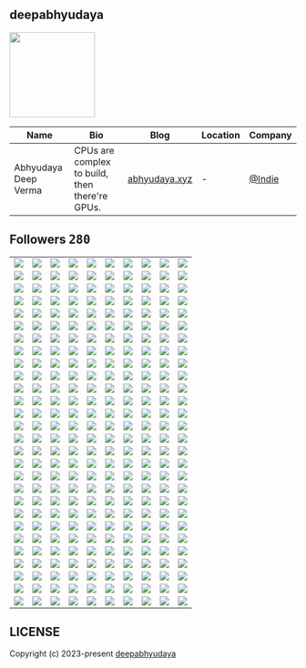 ## deepabhyudaya
<img src="https://avatars.githubusercontent.com/u/174234002?v=4" width="150" />

| Name | Bio | Blog | Location | Company |
| -- | -- | -- | -- | -- |
| Abhyudaya Deep Verma | CPUs are complex to build, then there're GPUs. | [abhyudaya.xyz](https://abhyudaya.xyz) | - | [@Indie](https://github.com/Indie) |

## Followers <kbd>280</kbd>

<table width="100%">
  <tr width='100%'><td width='10%' align='center'><a href='https://github.com/trcjr'><img src='https://avatars.githubusercontent.com/u/63278?v=4' /></a></td><td width='10%' align='center'><a href='https://github.com/esin'><img src='https://avatars.githubusercontent.com/u/69767?v=4' /></a></td><td width='10%' align='center'><a href='https://github.com/trinhminhtriet'><img src='https://avatars.githubusercontent.com/u/1650997?v=4' /></a></td><td width='10%' align='center'><a href='https://github.com/qindj'><img src='https://avatars.githubusercontent.com/u/1707762?v=4' /></a></td><td width='10%' align='center'><a href='https://github.com/Panitans4'><img src='https://avatars.githubusercontent.com/u/5059338?v=4' /></a></td><td width='10%' align='center'><a href='https://github.com/billyfischbach'><img src='https://avatars.githubusercontent.com/u/5067515?v=4' /></a></td><td width='10%' align='center'><a href='https://github.com/cOborski'><img src='https://avatars.githubusercontent.com/u/5460210?v=4' /></a></td><td width='10%' align='center'><a href='https://github.com/Bharathkumarraju'><img src='https://avatars.githubusercontent.com/u/5610588?v=4' /></a></td><td width='10%' align='center'><a href='https://github.com/Aura7988'><img src='https://avatars.githubusercontent.com/u/5671299?v=4' /></a></td><td width='10%' align='center'><a href='https://github.com/yukimemi'><img src='https://avatars.githubusercontent.com/u/6442108?v=4' /></a></td></tr><tr width='100%'><td width='10%' align='center'><a href='https://github.com/OpJay'><img src='https://avatars.githubusercontent.com/u/8530369?v=4' /></a></td><td width='10%' align='center'><a href='https://github.com/jonkirathe'><img src='https://avatars.githubusercontent.com/u/8864750?v=4' /></a></td><td width='10%' align='center'><a href='https://github.com/peter279k'><img src='https://avatars.githubusercontent.com/u/9021747?v=4' /></a></td><td width='10%' align='center'><a href='https://github.com/iminside'><img src='https://avatars.githubusercontent.com/u/9026994?v=4' /></a></td><td width='10%' align='center'><a href='https://github.com/tajbender'><img src='https://avatars.githubusercontent.com/u/10961499?v=4' /></a></td><td width='10%' align='center'><a href='https://github.com/ragnarlodbrok1992'><img src='https://avatars.githubusercontent.com/u/12596317?v=4' /></a></td><td width='10%' align='center'><a href='https://github.com/mnpsnuwan'><img src='https://avatars.githubusercontent.com/u/13162846?v=4' /></a></td><td width='10%' align='center'><a href='https://github.com/xtedax'><img src='https://avatars.githubusercontent.com/u/13291232?v=4' /></a></td><td width='10%' align='center'><a href='https://github.com/aoaydin'><img src='https://avatars.githubusercontent.com/u/13902421?v=4' /></a></td><td width='10%' align='center'><a href='https://github.com/IDouble'><img src='https://avatars.githubusercontent.com/u/18186995?v=4' /></a></td></tr><tr width='100%'><td width='10%' align='center'><a href='https://github.com/Rafaelmdcarneiro'><img src='https://avatars.githubusercontent.com/u/20961091?v=4' /></a></td><td width='10%' align='center'><a href='https://github.com/Savas07'><img src='https://avatars.githubusercontent.com/u/22754437?v=4' /></a></td><td width='10%' align='center'><a href='https://github.com/aungzawoo43'><img src='https://avatars.githubusercontent.com/u/22921882?v=4' /></a></td><td width='10%' align='center'><a href='https://github.com/kingslayerrq'><img src='https://avatars.githubusercontent.com/u/22969898?v=4' /></a></td><td width='10%' align='center'><a href='https://github.com/juryrigcoder'><img src='https://avatars.githubusercontent.com/u/23062632?v=4' /></a></td><td width='10%' align='center'><a href='https://github.com/pwoltschk'><img src='https://avatars.githubusercontent.com/u/25483647?v=4' /></a></td><td width='10%' align='center'><a href='https://github.com/vjanz'><img src='https://avatars.githubusercontent.com/u/25842655?v=4' /></a></td><td width='10%' align='center'><a href='https://github.com/sungeer'><img src='https://avatars.githubusercontent.com/u/26924670?v=4' /></a></td><td width='10%' align='center'><a href='https://github.com/jelspace'><img src='https://avatars.githubusercontent.com/u/27209430?v=4' /></a></td><td width='10%' align='center'><a href='https://github.com/JoeAnonimist'><img src='https://avatars.githubusercontent.com/u/28843556?v=4' /></a></td></tr><tr width='100%'><td width='10%' align='center'><a href='https://github.com/authoritydmc'><img src='https://avatars.githubusercontent.com/u/30570353?v=4' /></a></td><td width='10%' align='center'><a href='https://github.com/exezick'><img src='https://avatars.githubusercontent.com/u/32317351?v=4' /></a></td><td width='10%' align='center'><a href='https://github.com/1Crazymoney'><img src='https://avatars.githubusercontent.com/u/35787729?v=4' /></a></td><td width='10%' align='center'><a href='https://github.com/Ideal-Softer'><img src='https://avatars.githubusercontent.com/u/36896525?v=4' /></a></td><td width='10%' align='center'><a href='https://github.com/bertuccellimatteo'><img src='https://avatars.githubusercontent.com/u/37114931?v=4' /></a></td><td width='10%' align='center'><a href='https://github.com/hu8813'><img src='https://avatars.githubusercontent.com/u/38990435?v=4' /></a></td><td width='10%' align='center'><a href='https://github.com/eust-w'><img src='https://avatars.githubusercontent.com/u/39115651?v=4' /></a></td><td width='10%' align='center'><a href='https://github.com/saguileran'><img src='https://avatars.githubusercontent.com/u/42812846?v=4' /></a></td><td width='10%' align='center'><a href='https://github.com/rwxzig'><img src='https://avatars.githubusercontent.com/u/42944941?v=4' /></a></td><td width='10%' align='center'><a href='https://github.com/standardgalactic'><img src='https://avatars.githubusercontent.com/u/43516554?v=4' /></a></td></tr><tr width='100%'><td width='10%' align='center'><a href='https://github.com/juancarlosmiranda'><img src='https://avatars.githubusercontent.com/u/43625026?v=4' /></a></td><td width='10%' align='center'><a href='https://github.com/SkuldNorniern'><img src='https://avatars.githubusercontent.com/u/43695854?v=4' /></a></td><td width='10%' align='center'><a href='https://github.com/Gravifer'><img src='https://avatars.githubusercontent.com/u/44160838?v=4' /></a></td><td width='10%' align='center'><a href='https://github.com/mig1023'><img src='https://avatars.githubusercontent.com/u/45512128?v=4' /></a></td><td width='10%' align='center'><a href='https://github.com/sheharyar19'><img src='https://avatars.githubusercontent.com/u/46225462?v=4' /></a></td><td width='10%' align='center'><a href='https://github.com/TWR-pixel'><img src='https://avatars.githubusercontent.com/u/46828715?v=4' /></a></td><td width='10%' align='center'><a href='https://github.com/jdevfullstack'><img src='https://avatars.githubusercontent.com/u/47092464?v=4' /></a></td><td width='10%' align='center'><a href='https://github.com/gbowne1'><img src='https://avatars.githubusercontent.com/u/47549872?v=4' /></a></td><td width='10%' align='center'><a href='https://github.com/sali72'><img src='https://avatars.githubusercontent.com/u/48308299?v=4' /></a></td><td width='10%' align='center'><a href='https://github.com/syedalinaqihasni'><img src='https://avatars.githubusercontent.com/u/48343357?v=4' /></a></td></tr><tr width='100%'><td width='10%' align='center'><a href='https://github.com/almatsy159'><img src='https://avatars.githubusercontent.com/u/49320055?v=4' /></a></td><td width='10%' align='center'><a href='https://github.com/DeiseFreire'><img src='https://avatars.githubusercontent.com/u/51007898?v=4' /></a></td><td width='10%' align='center'><a href='https://github.com/Jegedeglory'><img src='https://avatars.githubusercontent.com/u/51641556?v=4' /></a></td><td width='10%' align='center'><a href='https://github.com/Maks00071'><img src='https://avatars.githubusercontent.com/u/52540515?v=4' /></a></td><td width='10%' align='center'><a href='https://github.com/harshitha707'><img src='https://avatars.githubusercontent.com/u/53364952?v=4' /></a></td><td width='10%' align='center'><a href='https://github.com/vonderklaas'><img src='https://avatars.githubusercontent.com/u/53371076?v=4' /></a></td><td width='10%' align='center'><a href='https://github.com/codeperfectplus'><img src='https://avatars.githubusercontent.com/u/54245038?v=4' /></a></td><td width='10%' align='center'><a href='https://github.com/BEPb'><img src='https://avatars.githubusercontent.com/u/57312267?v=4' /></a></td><td width='10%' align='center'><a href='https://github.com/TariCodes'><img src='https://avatars.githubusercontent.com/u/57457054?v=4' /></a></td><td width='10%' align='center'><a href='https://github.com/Aboubakary833'><img src='https://avatars.githubusercontent.com/u/58236609?v=4' /></a></td></tr><tr width='100%'><td width='10%' align='center'><a href='https://github.com/niklashenning'><img src='https://avatars.githubusercontent.com/u/58544929?v=4' /></a></td><td width='10%' align='center'><a href='https://github.com/mkhairavir'><img src='https://avatars.githubusercontent.com/u/58567107?v=4' /></a></td><td width='10%' align='center'><a href='https://github.com/rechiheaghie'><img src='https://avatars.githubusercontent.com/u/59175621?v=4' /></a></td><td width='10%' align='center'><a href='https://github.com/maikel-mattiu'><img src='https://avatars.githubusercontent.com/u/59225390?v=4' /></a></td><td width='10%' align='center'><a href='https://github.com/MarciovsRocha'><img src='https://avatars.githubusercontent.com/u/60201245?v=4' /></a></td><td width='10%' align='center'><a href='https://github.com/PapaRascal2020'><img src='https://avatars.githubusercontent.com/u/61059402?v=4' /></a></td><td width='10%' align='center'><a href='https://github.com/ammrshmbng'><img src='https://avatars.githubusercontent.com/u/62658874?v=4' /></a></td><td width='10%' align='center'><a href='https://github.com/The-Young-Programer'><img src='https://avatars.githubusercontent.com/u/63434058?v=4' /></a></td><td width='10%' align='center'><a href='https://github.com/bingling-sama'><img src='https://avatars.githubusercontent.com/u/65523047?v=4' /></a></td><td width='10%' align='center'><a href='https://github.com/lippytm'><img src='https://avatars.githubusercontent.com/u/65956507?v=4' /></a></td></tr><tr width='100%'><td width='10%' align='center'><a href='https://github.com/dearyangyu'><img src='https://avatars.githubusercontent.com/u/66211919?v=4' /></a></td><td width='10%' align='center'><a href='https://github.com/urmasa-tar'><img src='https://avatars.githubusercontent.com/u/68222851?v=4' /></a></td><td width='10%' align='center'><a href='https://github.com/Nigel-Moes'><img src='https://avatars.githubusercontent.com/u/68500902?v=4' /></a></td><td width='10%' align='center'><a href='https://github.com/tuba-theProgrammer'><img src='https://avatars.githubusercontent.com/u/68794712?v=4' /></a></td><td width='10%' align='center'><a href='https://github.com/quiellll'><img src='https://avatars.githubusercontent.com/u/69222000?v=4' /></a></td><td width='10%' align='center'><a href='https://github.com/DAV027'><img src='https://avatars.githubusercontent.com/u/69309712?v=4' /></a></td><td width='10%' align='center'><a href='https://github.com/H-K-R'><img src='https://avatars.githubusercontent.com/u/69351423?v=4' /></a></td><td width='10%' align='center'><a href='https://github.com/zstg'><img src='https://avatars.githubusercontent.com/u/69384921?v=4' /></a></td><td width='10%' align='center'><a href='https://github.com/Thizh'><img src='https://avatars.githubusercontent.com/u/70251552?v=4' /></a></td><td width='10%' align='center'><a href='https://github.com/shubhamshnd'><img src='https://avatars.githubusercontent.com/u/70743278?v=4' /></a></td></tr><tr width='100%'><td width='10%' align='center'><a href='https://github.com/HosseinJafari2001'><img src='https://avatars.githubusercontent.com/u/70998598?v=4' /></a></td><td width='10%' align='center'><a href='https://github.com/Huniko519'><img src='https://avatars.githubusercontent.com/u/71299022?v=4' /></a></td><td width='10%' align='center'><a href='https://github.com/aaronmcleancs'><img src='https://avatars.githubusercontent.com/u/71683074?v=4' /></a></td><td width='10%' align='center'><a href='https://github.com/willyyypatootieee'><img src='https://avatars.githubusercontent.com/u/71692311?v=4' /></a></td><td width='10%' align='center'><a href='https://github.com/amar454'><img src='https://avatars.githubusercontent.com/u/72467930?v=4' /></a></td><td width='10%' align='center'><a href='https://github.com/JohnMwendwa'><img src='https://avatars.githubusercontent.com/u/72663882?v=4' /></a></td><td width='10%' align='center'><a href='https://github.com/hilinxinhui'><img src='https://avatars.githubusercontent.com/u/72953081?v=4' /></a></td><td width='10%' align='center'><a href='https://github.com/Zack4DEV'><img src='https://avatars.githubusercontent.com/u/73597675?v=4' /></a></td><td width='10%' align='center'><a href='https://github.com/AlfariziDwiPrasetyo'><img src='https://avatars.githubusercontent.com/u/73646845?v=4' /></a></td><td width='10%' align='center'><a href='https://github.com/v1nybarreto'><img src='https://avatars.githubusercontent.com/u/73765132?v=4' /></a></td></tr><tr width='100%'><td width='10%' align='center'><a href='https://github.com/gjovs'><img src='https://avatars.githubusercontent.com/u/73798396?v=4' /></a></td><td width='10%' align='center'><a href='https://github.com/naseembikhari'><img src='https://avatars.githubusercontent.com/u/74506312?v=4' /></a></td><td width='10%' align='center'><a href='https://github.com/judeotine'><img src='https://avatars.githubusercontent.com/u/75664161?v=4' /></a></td><td width='10%' align='center'><a href='https://github.com/xZegAs'><img src='https://avatars.githubusercontent.com/u/76397258?v=4' /></a></td><td width='10%' align='center'><a href='https://github.com/ahmedabougabal'><img src='https://avatars.githubusercontent.com/u/78806824?v=4' /></a></td><td width='10%' align='center'><a href='https://github.com/pinhe91'><img src='https://avatars.githubusercontent.com/u/79625284?v=4' /></a></td><td width='10%' align='center'><a href='https://github.com/joemar25'><img src='https://avatars.githubusercontent.com/u/80235976?v=4' /></a></td><td width='10%' align='center'><a href='https://github.com/venawm'><img src='https://avatars.githubusercontent.com/u/80725629?v=4' /></a></td><td width='10%' align='center'><a href='https://github.com/luangf'><img src='https://avatars.githubusercontent.com/u/82978424?v=4' /></a></td><td width='10%' align='center'><a href='https://github.com/harish18092002'><img src='https://avatars.githubusercontent.com/u/82990734?v=4' /></a></td></tr><tr width='100%'><td width='10%' align='center'><a href='https://github.com/vanessa-cl'><img src='https://avatars.githubusercontent.com/u/83243667?v=4' /></a></td><td width='10%' align='center'><a href='https://github.com/fatmabostan'><img src='https://avatars.githubusercontent.com/u/83615661?v=4' /></a></td><td width='10%' align='center'><a href='https://github.com/cassimahmedattia'><img src='https://avatars.githubusercontent.com/u/83620058?v=4' /></a></td><td width='10%' align='center'><a href='https://github.com/urmil22'><img src='https://avatars.githubusercontent.com/u/83802022?v=4' /></a></td><td width='10%' align='center'><a href='https://github.com/ritaban06'><img src='https://avatars.githubusercontent.com/u/85050925?v=4' /></a></td><td width='10%' align='center'><a href='https://github.com/NazmusSayad'><img src='https://avatars.githubusercontent.com/u/87106526?v=4' /></a></td><td width='10%' align='center'><a href='https://github.com/Valentino-Junior'><img src='https://avatars.githubusercontent.com/u/87479153?v=4' /></a></td><td width='10%' align='center'><a href='https://github.com/deromafilossali'><img src='https://avatars.githubusercontent.com/u/87487520?v=4' /></a></td><td width='10%' align='center'><a href='https://github.com/khvci'><img src='https://avatars.githubusercontent.com/u/88493840?v=4' /></a></td><td width='10%' align='center'><a href='https://github.com/LevyMatias'><img src='https://avatars.githubusercontent.com/u/88509014?v=4' /></a></td></tr><tr width='100%'><td width='10%' align='center'><a href='https://github.com/virtualabishek'><img src='https://avatars.githubusercontent.com/u/88627841?v=4' /></a></td><td width='10%' align='center'><a href='https://github.com/piedro404'><img src='https://avatars.githubusercontent.com/u/88720549?v=4' /></a></td><td width='10%' align='center'><a href='https://github.com/lemorage'><img src='https://avatars.githubusercontent.com/u/88943827?v=4' /></a></td><td width='10%' align='center'><a href='https://github.com/dawkk'><img src='https://avatars.githubusercontent.com/u/89469714?v=4' /></a></td><td width='10%' align='center'><a href='https://github.com/rediahmds'><img src='https://avatars.githubusercontent.com/u/90599494?v=4' /></a></td><td width='10%' align='center'><a href='https://github.com/Davidevlops'><img src='https://avatars.githubusercontent.com/u/91037972?v=4' /></a></td><td width='10%' align='center'><a href='https://github.com/cgrundman'><img src='https://avatars.githubusercontent.com/u/92883095?v=4' /></a></td><td width='10%' align='center'><a href='https://github.com/x3ric'><img src='https://avatars.githubusercontent.com/u/93117440?v=4' /></a></td><td width='10%' align='center'><a href='https://github.com/phoer20'><img src='https://avatars.githubusercontent.com/u/93901949?v=4' /></a></td><td width='10%' align='center'><a href='https://github.com/iam-harshsoni'><img src='https://avatars.githubusercontent.com/u/95012191?v=4' /></a></td></tr><tr width='100%'><td width='10%' align='center'><a href='https://github.com/PegasusPlusUS'><img src='https://avatars.githubusercontent.com/u/95586924?v=4' /></a></td><td width='10%' align='center'><a href='https://github.com/Mobinshahidi'><img src='https://avatars.githubusercontent.com/u/95604478?v=4' /></a></td><td width='10%' align='center'><a href='https://github.com/george0st'><img src='https://avatars.githubusercontent.com/u/95856749?v=4' /></a></td><td width='10%' align='center'><a href='https://github.com/pradanaadn'><img src='https://avatars.githubusercontent.com/u/96559846?v=4' /></a></td><td width='10%' align='center'><a href='https://github.com/Burkifa23'><img src='https://avatars.githubusercontent.com/u/97257798?v=4' /></a></td><td width='10%' align='center'><a href='https://github.com/baryalaysafi'><img src='https://avatars.githubusercontent.com/u/98233316?v=4' /></a></td><td width='10%' align='center'><a href='https://github.com/9kaus'><img src='https://avatars.githubusercontent.com/u/98642880?v=4' /></a></td><td width='10%' align='center'><a href='https://github.com/Remyht'><img src='https://avatars.githubusercontent.com/u/98910856?v=4' /></a></td><td width='10%' align='center'><a href='https://github.com/SiegfriedBz'><img src='https://avatars.githubusercontent.com/u/99029880?v=4' /></a></td><td width='10%' align='center'><a href='https://github.com/jgcamiloaga'><img src='https://avatars.githubusercontent.com/u/99489785?v=4' /></a></td></tr><tr width='100%'><td width='10%' align='center'><a href='https://github.com/QuitoTactico'><img src='https://avatars.githubusercontent.com/u/99926526?v=4' /></a></td><td width='10%' align='center'><a href='https://github.com/dxniel-hit'><img src='https://avatars.githubusercontent.com/u/99932643?v=4' /></a></td><td width='10%' align='center'><a href='https://github.com/christian-schw'><img src='https://avatars.githubusercontent.com/u/100429187?v=4' /></a></td><td width='10%' align='center'><a href='https://github.com/sabbir-noyon'><img src='https://avatars.githubusercontent.com/u/100969574?v=4' /></a></td><td width='10%' align='center'><a href='https://github.com/Anjana2k02'><img src='https://avatars.githubusercontent.com/u/101281237?v=4' /></a></td><td width='10%' align='center'><a href='https://github.com/Edrisym'><img src='https://avatars.githubusercontent.com/u/101327489?v=4' /></a></td><td width='10%' align='center'><a href='https://github.com/ZigaoWang'><img src='https://avatars.githubusercontent.com/u/102006756?v=4' /></a></td><td width='10%' align='center'><a href='https://github.com/odest'><img src='https://avatars.githubusercontent.com/u/102368077?v=4' /></a></td><td width='10%' align='center'><a href='https://github.com/Luke5080'><img src='https://avatars.githubusercontent.com/u/102625601?v=4' /></a></td><td width='10%' align='center'><a href='https://github.com/hassan-arif'><img src='https://avatars.githubusercontent.com/u/102779695?v=4' /></a></td></tr><tr width='100%'><td width='10%' align='center'><a href='https://github.com/YahyaGHOLAME3'><img src='https://avatars.githubusercontent.com/u/105250136?v=4' /></a></td><td width='10%' align='center'><a href='https://github.com/New-Fort'><img src='https://avatars.githubusercontent.com/u/105522740?v=4' /></a></td><td width='10%' align='center'><a href='https://github.com/Rahulg321'><img src='https://avatars.githubusercontent.com/u/105978589?v=4' /></a></td><td width='10%' align='center'><a href='https://github.com/sakib-hossain-29'><img src='https://avatars.githubusercontent.com/u/107796469?v=4' /></a></td><td width='10%' align='center'><a href='https://github.com/umbertocicciaa'><img src='https://avatars.githubusercontent.com/u/108148943?v=4' /></a></td><td width='10%' align='center'><a href='https://github.com/taisprestes01'><img src='https://avatars.githubusercontent.com/u/108246691?v=4' /></a></td><td width='10%' align='center'><a href='https://github.com/Puneetsharma5525'><img src='https://avatars.githubusercontent.com/u/108384826?v=4' /></a></td><td width='10%' align='center'><a href='https://github.com/sanches8'><img src='https://avatars.githubusercontent.com/u/108425359?v=4' /></a></td><td width='10%' align='center'><a href='https://github.com/weedcat671'><img src='https://avatars.githubusercontent.com/u/109475710?v=4' /></a></td><td width='10%' align='center'><a href='https://github.com/raihanuldev'><img src='https://avatars.githubusercontent.com/u/109515629?v=4' /></a></td></tr><tr width='100%'><td width='10%' align='center'><a href='https://github.com/126-Arvind'><img src='https://avatars.githubusercontent.com/u/109787346?v=4' /></a></td><td width='10%' align='center'><a href='https://github.com/DIMFLIX-OFFICIAL'><img src='https://avatars.githubusercontent.com/u/112165977?v=4' /></a></td><td width='10%' align='center'><a href='https://github.com/SamuelRocha91'><img src='https://avatars.githubusercontent.com/u/112505223?v=4' /></a></td><td width='10%' align='center'><a href='https://github.com/bvvard'><img src='https://avatars.githubusercontent.com/u/112660943?v=4' /></a></td><td width='10%' align='center'><a href='https://github.com/yusheng-guo'><img src='https://avatars.githubusercontent.com/u/113574546?v=4' /></a></td><td width='10%' align='center'><a href='https://github.com/meory101'><img src='https://avatars.githubusercontent.com/u/113821964?v=4' /></a></td><td width='10%' align='center'><a href='https://github.com/jowbdmn'><img src='https://avatars.githubusercontent.com/u/114402422?v=4' /></a></td><td width='10%' align='center'><a href='https://github.com/COSSAVVU'><img src='https://avatars.githubusercontent.com/u/115111295?v=4' /></a></td><td width='10%' align='center'><a href='https://github.com/Honestnature'><img src='https://avatars.githubusercontent.com/u/115122819?v=4' /></a></td><td width='10%' align='center'><a href='https://github.com/GHDBASHEN'><img src='https://avatars.githubusercontent.com/u/115166357?v=4' /></a></td></tr><tr width='100%'><td width='10%' align='center'><a href='https://github.com/X-Hozmi'><img src='https://avatars.githubusercontent.com/u/116504595?v=4' /></a></td><td width='10%' align='center'><a href='https://github.com/ask0ldd'><img src='https://avatars.githubusercontent.com/u/117862447?v=4' /></a></td><td width='10%' align='center'><a href='https://github.com/Bvrvsv'><img src='https://avatars.githubusercontent.com/u/117899756?v=4' /></a></td><td width='10%' align='center'><a href='https://github.com/germainelee'><img src='https://avatars.githubusercontent.com/u/118464031?v=4' /></a></td><td width='10%' align='center'><a href='https://github.com/Nirkrolm72650'><img src='https://avatars.githubusercontent.com/u/119167054?v=4' /></a></td><td width='10%' align='center'><a href='https://github.com/Renegildo'><img src='https://avatars.githubusercontent.com/u/119348022?v=4' /></a></td><td width='10%' align='center'><a href='https://github.com/MiloCodess'><img src='https://avatars.githubusercontent.com/u/119390360?v=4' /></a></td><td width='10%' align='center'><a href='https://github.com/daniel1zzz'><img src='https://avatars.githubusercontent.com/u/120236197?v=4' /></a></td><td width='10%' align='center'><a href='https://github.com/hrosicka'><img src='https://avatars.githubusercontent.com/u/121038274?v=4' /></a></td><td width='10%' align='center'><a href='https://github.com/OracleBrain'><img src='https://avatars.githubusercontent.com/u/121432807?v=4' /></a></td></tr><tr width='100%'><td width='10%' align='center'><a href='https://github.com/KellyKimHyeJin'><img src='https://avatars.githubusercontent.com/u/122080616?v=4' /></a></td><td width='10%' align='center'><a href='https://github.com/hyyy3'><img src='https://avatars.githubusercontent.com/u/122724312?v=4' /></a></td><td width='10%' align='center'><a href='https://github.com/ParhamPishro'><img src='https://avatars.githubusercontent.com/u/123332363?v=4' /></a></td><td width='10%' align='center'><a href='https://github.com/K1rsN7'><img src='https://avatars.githubusercontent.com/u/123446875?v=4' /></a></td><td width='10%' align='center'><a href='https://github.com/DiamondGotCat'><img src='https://avatars.githubusercontent.com/u/124330624?v=4' /></a></td><td width='10%' align='center'><a href='https://github.com/coder7475'><img src='https://avatars.githubusercontent.com/u/124441348?v=4' /></a></td><td width='10%' align='center'><a href='https://github.com/bytexenon'><img src='https://avatars.githubusercontent.com/u/125568681?v=4' /></a></td><td width='10%' align='center'><a href='https://github.com/SaraAhmed1999'><img src='https://avatars.githubusercontent.com/u/125925124?v=4' /></a></td><td width='10%' align='center'><a href='https://github.com/GitXpresso'><img src='https://avatars.githubusercontent.com/u/126926699?v=4' /></a></td><td width='10%' align='center'><a href='https://github.com/Ishtiak007'><img src='https://avatars.githubusercontent.com/u/128087434?v=4' /></a></td></tr><tr width='100%'><td width='10%' align='center'><a href='https://github.com/fernandoncidade'><img src='https://avatars.githubusercontent.com/u/128842267?v=4' /></a></td><td width='10%' align='center'><a href='https://github.com/otaviossousa'><img src='https://avatars.githubusercontent.com/u/130789571?v=4' /></a></td><td width='10%' align='center'><a href='https://github.com/solar0037'><img src='https://avatars.githubusercontent.com/u/131740821?v=4' /></a></td><td width='10%' align='center'><a href='https://github.com/Abdullahsaleh203'><img src='https://avatars.githubusercontent.com/u/132389571?v=4' /></a></td><td width='10%' align='center'><a href='https://github.com/Abdellahsyani'><img src='https://avatars.githubusercontent.com/u/133210126?v=4' /></a></td><td width='10%' align='center'><a href='https://github.com/Willie169'><img src='https://avatars.githubusercontent.com/u/133617026?v=4' /></a></td><td width='10%' align='center'><a href='https://github.com/Kei-K23'><img src='https://avatars.githubusercontent.com/u/134714087?v=4' /></a></td><td width='10%' align='center'><a href='https://github.com/DevlopRishi'><img src='https://avatars.githubusercontent.com/u/134732678?v=4' /></a></td><td width='10%' align='center'><a href='https://github.com/shinevue'><img src='https://avatars.githubusercontent.com/u/135434950?v=4' /></a></td><td width='10%' align='center'><a href='https://github.com/H3xKatana'><img src='https://avatars.githubusercontent.com/u/135459639?v=4' /></a></td></tr><tr width='100%'><td width='10%' align='center'><a href='https://github.com/branGitfox'><img src='https://avatars.githubusercontent.com/u/135463036?v=4' /></a></td><td width='10%' align='center'><a href='https://github.com/NasirAkra'><img src='https://avatars.githubusercontent.com/u/136269686?v=4' /></a></td><td width='10%' align='center'><a href='https://github.com/ChenTim1011'><img src='https://avatars.githubusercontent.com/u/136954078?v=4' /></a></td><td width='10%' align='center'><a href='https://github.com/dawoodkhatri1'><img src='https://avatars.githubusercontent.com/u/136968266?v=4' /></a></td><td width='10%' align='center'><a href='https://github.com/Shehab-Hegab'><img src='https://avatars.githubusercontent.com/u/137138481?v=4' /></a></td><td width='10%' align='center'><a href='https://github.com/goktugkayra'><img src='https://avatars.githubusercontent.com/u/138980943?v=4' /></a></td><td width='10%' align='center'><a href='https://github.com/nulladmin1'><img src='https://avatars.githubusercontent.com/u/140198242?v=4' /></a></td><td width='10%' align='center'><a href='https://github.com/dev-sire'><img src='https://avatars.githubusercontent.com/u/141841694?v=4' /></a></td><td width='10%' align='center'><a href='https://github.com/ChandanD1'><img src='https://avatars.githubusercontent.com/u/142775275?v=4' /></a></td><td width='10%' align='center'><a href='https://github.com/LakshyaDuhoonISU'><img src='https://avatars.githubusercontent.com/u/142775753?v=4' /></a></td></tr><tr width='100%'><td width='10%' align='center'><a href='https://github.com/KartofelnKatze'><img src='https://avatars.githubusercontent.com/u/145869394?v=4' /></a></td><td width='10%' align='center'><a href='https://github.com/love-bandaid'><img src='https://avatars.githubusercontent.com/u/146788110?v=4' /></a></td><td width='10%' align='center'><a href='https://github.com/IliaKani'><img src='https://avatars.githubusercontent.com/u/146958902?v=4' /></a></td><td width='10%' align='center'><a href='https://github.com/alevit90'><img src='https://avatars.githubusercontent.com/u/147342836?v=4' /></a></td><td width='10%' align='center'><a href='https://github.com/fca-01'><img src='https://avatars.githubusercontent.com/u/147526648?v=4' /></a></td><td width='10%' align='center'><a href='https://github.com/SahandMas'><img src='https://avatars.githubusercontent.com/u/148374822?v=4' /></a></td><td width='10%' align='center'><a href='https://github.com/StefanHritcu'><img src='https://avatars.githubusercontent.com/u/148911384?v=4' /></a></td><td width='10%' align='center'><a href='https://github.com/KevinBagasSaputra'><img src='https://avatars.githubusercontent.com/u/149292645?v=4' /></a></td><td width='10%' align='center'><a href='https://github.com/matinft7'><img src='https://avatars.githubusercontent.com/u/149794656?v=4' /></a></td><td width='10%' align='center'><a href='https://github.com/nastaranmofakhami'><img src='https://avatars.githubusercontent.com/u/150142712?v=4' /></a></td></tr><tr width='100%'><td width='10%' align='center'><a href='https://github.com/w2sg-arnav'><img src='https://avatars.githubusercontent.com/u/150698543?v=4' /></a></td><td width='10%' align='center'><a href='https://github.com/lucifron28'><img src='https://avatars.githubusercontent.com/u/151751739?v=4' /></a></td><td width='10%' align='center'><a href='https://github.com/OsmanTunahan'><img src='https://avatars.githubusercontent.com/u/154083945?v=4' /></a></td><td width='10%' align='center'><a href='https://github.com/GodHad'><img src='https://avatars.githubusercontent.com/u/155072724?v=4' /></a></td><td width='10%' align='center'><a href='https://github.com/emirkaanozdemr'><img src='https://avatars.githubusercontent.com/u/155099794?v=4' /></a></td><td width='10%' align='center'><a href='https://github.com/DragonLee321'><img src='https://avatars.githubusercontent.com/u/155573135?v=4' /></a></td><td width='10%' align='center'><a href='https://github.com/Gabrieliam42'><img src='https://avatars.githubusercontent.com/u/155897907?v=4' /></a></td><td width='10%' align='center'><a href='https://github.com/chaturvarma'><img src='https://avatars.githubusercontent.com/u/158835940?v=4' /></a></td><td width='10%' align='center'><a href='https://github.com/niushaghavamii'><img src='https://avatars.githubusercontent.com/u/160418495?v=4' /></a></td><td width='10%' align='center'><a href='https://github.com/Elenavz83'><img src='https://avatars.githubusercontent.com/u/161081790?v=4' /></a></td></tr><tr width='100%'><td width='10%' align='center'><a href='https://github.com/Ali1Safi'><img src='https://avatars.githubusercontent.com/u/162697917?v=4' /></a></td><td width='10%' align='center'><a href='https://github.com/0joseDark'><img src='https://avatars.githubusercontent.com/u/162716366?v=4' /></a></td><td width='10%' align='center'><a href='https://github.com/TRWither'><img src='https://avatars.githubusercontent.com/u/163687438?v=4' /></a></td><td width='10%' align='center'><a href='https://github.com/LWG13'><img src='https://avatars.githubusercontent.com/u/164619164?v=4' /></a></td><td width='10%' align='center'><a href='https://github.com/yasserderbale'><img src='https://avatars.githubusercontent.com/u/164632388?v=4' /></a></td><td width='10%' align='center'><a href='https://github.com/RichieDevopss'><img src='https://avatars.githubusercontent.com/u/165106597?v=4' /></a></td><td width='10%' align='center'><a href='https://github.com/bhagyeshsp'><img src='https://avatars.githubusercontent.com/u/165566941?v=4' /></a></td><td width='10%' align='center'><a href='https://github.com/SG1-Rebecca'><img src='https://avatars.githubusercontent.com/u/167256973?v=4' /></a></td><td width='10%' align='center'><a href='https://github.com/Bobyyy70'><img src='https://avatars.githubusercontent.com/u/168919486?v=4' /></a></td><td width='10%' align='center'><a href='https://github.com/hirushavinushka99'><img src='https://avatars.githubusercontent.com/u/169069562?v=4' /></a></td></tr><tr width='100%'><td width='10%' align='center'><a href='https://github.com/Eduardo-J-Morales'><img src='https://avatars.githubusercontent.com/u/169423185?v=4' /></a></td><td width='10%' align='center'><a href='https://github.com/20essentials'><img src='https://avatars.githubusercontent.com/u/169840036?v=4' /></a></td><td width='10%' align='center'><a href='https://github.com/phoenix19950512'><img src='https://avatars.githubusercontent.com/u/170548455?v=4' /></a></td><td width='10%' align='center'><a href='https://github.com/HYST3R1AS'><img src='https://avatars.githubusercontent.com/u/171148214?v=4' /></a></td><td width='10%' align='center'><a href='https://github.com/TurboChainx'><img src='https://avatars.githubusercontent.com/u/171350831?v=4' /></a></td><td width='10%' align='center'><a href='https://github.com/AldoMt4'><img src='https://avatars.githubusercontent.com/u/171999031?v=4' /></a></td><td width='10%' align='center'><a href='https://github.com/waetrmelon'><img src='https://avatars.githubusercontent.com/u/172044930?v=4' /></a></td><td width='10%' align='center'><a href='https://github.com/Yourfavskibidi'><img src='https://avatars.githubusercontent.com/u/172632502?v=4' /></a></td><td width='10%' align='center'><a href='https://github.com/Gidayi-dev'><img src='https://avatars.githubusercontent.com/u/172958492?v=4' /></a></td><td width='10%' align='center'><a href='https://github.com/SpenceLabs'><img src='https://avatars.githubusercontent.com/u/173307172?v=4' /></a></td></tr><tr width='100%'><td width='10%' align='center'><a href='https://github.com/JawherKl'><img src='https://avatars.githubusercontent.com/u/174592810?v=4' /></a></td><td width='10%' align='center'><a href='https://github.com/OmerAlfiel'><img src='https://avatars.githubusercontent.com/u/174686802?v=4' /></a></td><td width='10%' align='center'><a href='https://github.com/strsxz'><img src='https://avatars.githubusercontent.com/u/174937307?v=4' /></a></td><td width='10%' align='center'><a href='https://github.com/ZeinMoh'><img src='https://avatars.githubusercontent.com/u/175896719?v=4' /></a></td><td width='10%' align='center'><a href='https://github.com/purity111'><img src='https://avatars.githubusercontent.com/u/176758170?v=4' /></a></td><td width='10%' align='center'><a href='https://github.com/stormdev712'><img src='https://avatars.githubusercontent.com/u/176832866?v=4' /></a></td><td width='10%' align='center'><a href='https://github.com/rensii-1996'><img src='https://avatars.githubusercontent.com/u/178283704?v=4' /></a></td><td width='10%' align='center'><a href='https://github.com/LENZSHIRE'><img src='https://avatars.githubusercontent.com/u/179773786?v=4' /></a></td><td width='10%' align='center'><a href='https://github.com/hkh4n'><img src='https://avatars.githubusercontent.com/u/179881320?v=4' /></a></td><td width='10%' align='center'><a href='https://github.com/goldsunshines'><img src='https://avatars.githubusercontent.com/u/180705548?v=4' /></a></td></tr><tr width='100%'><td width='10%' align='center'><a href='https://github.com/RudushiX'><img src='https://avatars.githubusercontent.com/u/180827508?v=4' /></a></td><td width='10%' align='center'><a href='https://github.com/Anon23261'><img src='https://avatars.githubusercontent.com/u/182589283?v=4' /></a></td><td width='10%' align='center'><a href='https://github.com/jamest33'><img src='https://avatars.githubusercontent.com/u/182724236?v=4' /></a></td><td width='10%' align='center'><a href='https://github.com/tech-ramakant'><img src='https://avatars.githubusercontent.com/u/182806006?v=4' /></a></td><td width='10%' align='center'><a href='https://github.com/SaurabhSSB'><img src='https://avatars.githubusercontent.com/u/183261228?v=4' /></a></td><td width='10%' align='center'><a href='https://github.com/gbennnn'><img src='https://avatars.githubusercontent.com/u/184140487?v=4' /></a></td><td width='10%' align='center'><a href='https://github.com/JaaGaaBar'><img src='https://avatars.githubusercontent.com/u/184535326?v=4' /></a></td><td width='10%' align='center'><a href='https://github.com/MdShawonForazi'><img src='https://avatars.githubusercontent.com/u/185961339?v=4' /></a></td><td width='10%' align='center'><a href='https://github.com/jeking-off'><img src='https://avatars.githubusercontent.com/u/186127920?v=4' /></a></td><td width='10%' align='center'><a href='https://github.com/Sudoharry'><img src='https://avatars.githubusercontent.com/u/186198845?v=4' /></a></td></tr><tr width='100%'><td width='10%' align='center'><a href='https://github.com/Areenzor'><img src='https://avatars.githubusercontent.com/u/186682696?v=4' /></a></td><td width='10%' align='center'><a href='https://github.com/Francisco123-code'><img src='https://avatars.githubusercontent.com/u/186881261?v=4' /></a></td><td width='10%' align='center'><a href='https://github.com/H0MELANDER1'><img src='https://avatars.githubusercontent.com/u/187126891?v=4' /></a></td><td width='10%' align='center'><a href='https://github.com/Dennis-J-Carroll'><img src='https://avatars.githubusercontent.com/u/187203788?v=4' /></a></td><td width='10%' align='center'><a href='https://github.com/btwGaurav'><img src='https://avatars.githubusercontent.com/u/187243304?v=4' /></a></td><td width='10%' align='center'><a href='https://github.com/hanyc91539'><img src='https://avatars.githubusercontent.com/u/187315548?v=4' /></a></td><td width='10%' align='center'><a href='https://github.com/Salvelop07'><img src='https://avatars.githubusercontent.com/u/187376026?v=4' /></a></td><td width='10%' align='center'><a href='https://github.com/Rw04IXbfmSVM'><img src='https://avatars.githubusercontent.com/u/187491365?v=4' /></a></td><td width='10%' align='center'><a href='https://github.com/MicheleJoh27985'><img src='https://avatars.githubusercontent.com/u/187750582?v=4' /></a></td><td width='10%' align='center'><a href='https://github.com/Tanay504'><img src='https://avatars.githubusercontent.com/u/188211551?v=4' /></a></td></tr><tr width='100%'><td width='10%' align='center'><a href='https://github.com/0nyxl'><img src='https://avatars.githubusercontent.com/u/188230921?v=4' /></a></td><td width='10%' align='center'><a href='https://github.com/Stonexs'><img src='https://avatars.githubusercontent.com/u/188273139?v=4' /></a></td><td width='10%' align='center'><a href='https://github.com/Bosbacl-Bobur'><img src='https://avatars.githubusercontent.com/u/188324782?v=4' /></a></td><td width='10%' align='center'><a href='https://github.com/Andrea23750'><img src='https://avatars.githubusercontent.com/u/188533040?v=4' /></a></td><td width='10%' align='center'><a href='https://github.com/Edgar807'><img src='https://avatars.githubusercontent.com/u/188541178?v=4' /></a></td><td width='10%' align='center'><a href='https://github.com/zerod0t'><img src='https://avatars.githubusercontent.com/u/188635472?v=4' /></a></td><td width='10%' align='center'><a href='https://github.com/edge2ai'><img src='https://avatars.githubusercontent.com/u/188786292?v=4' /></a></td><td width='10%' align='center'><a href='https://github.com/King-Gabriel01'><img src='https://avatars.githubusercontent.com/u/188786680?v=4' /></a></td><td width='10%' align='center'><a href='https://github.com/Baldhead45'><img src='https://avatars.githubusercontent.com/u/188980972?v=4' /></a></td><td width='10%' align='center'><a href='https://github.com/randomizer7'><img src='https://avatars.githubusercontent.com/u/189011939?v=4' /></a></td></tr>
</table>

## LICENSE
Copyright (c) 2023-present [deepabhyudaya](https://github.com/deepabhyudaya)
